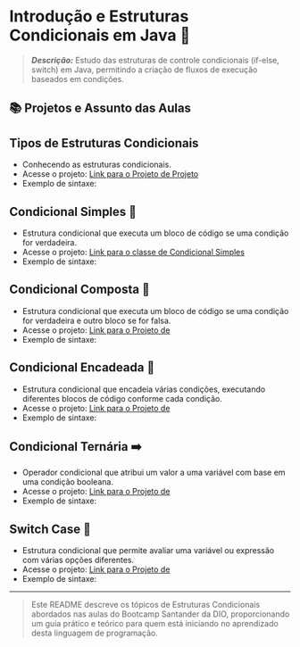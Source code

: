 # Introdução e Estruturas Condicionais em Java 🔄

> ***Descrição:*** Estudo das estruturas de controle condicionais (if-else, switch) em Java, permitindo a criação de fluxos de execução baseados em condições.

## 📚 Projetos e Assunto das Aulas

## Tipos de Estruturas Condicionais
- Conhecendo as estruturas condicionais.
- Acesse o projeto: [Link para o Projeto de Projeto](TypeFluxControl)
- Exemplo de sintaxe:

## Condicional Simples 🎯
- Estrutura condicional que executa um bloco de código se uma condição for verdadeira.
- Acesse o projeto: [Link para o classe de Condicional Simples](TypeFluxControl/src/ConditionalSimple.java)
- Exemplo de sintaxe:

  
## Condicional Composta 🔄
- Estrutura condicional que executa um bloco de código se uma condição for verdadeira e outro bloco se for falsa.
- Acesse o projeto: [Link para o Projeto de ]()
- Exemplo de sintaxe:

## Condicional Encadeada 🔗
- Estrutura condicional que encadeia várias condições, executando diferentes blocos de código conforme cada condição.
- Acesse o projeto: [Link para o Projeto de ]()
- Exemplo de sintaxe:

## Condicional Ternária ➡️
- Operador condicional que atribui um valor a uma variável com base em uma condição booleana.
- Acesse o projeto: [Link para o Projeto de ]()
- Exemplo de sintaxe:

## Switch Case 🔁
- Estrutura condicional que permite avaliar uma variável ou expressão com várias opções diferentes.
- Acesse o projeto: [Link para o Projeto de ]()
- Exemplo de sintaxe:


--------------------------------
> Este README descreve os tópicos de Estruturas Condicionais abordados nas aulas do Bootcamp Santander da DIO, proporcionando um guia prático e teórico para quem está iniciando no aprendizado desta linguagem de programação.
